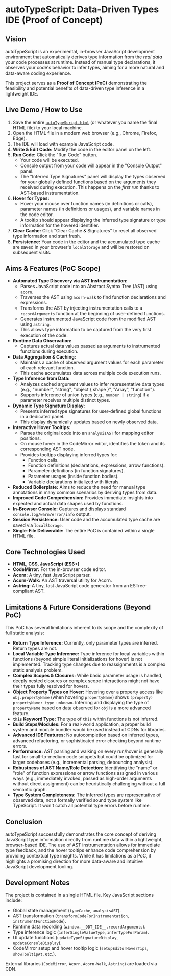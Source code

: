 # autoTypeScript: Data-Driven Types IDE (Proof of Concept)

## Vision

autoTypeScript is an experimental, in-browser JavaScript development environment that automatically derives type information from the *real data* your code processes at runtime. Instead of manual type declarations, it observes your code's behavior to infer types, aiming for a more natural and data-aware coding experience.

This project serves as a **Proof of Concept (PoC)** demonstrating the feasibility and potential benefits of data-driven type inference in a lightweight IDE.

## Live Demo / How to Use

1.  Save the entire [`autoTypeScript.html`](./autoTypeScript.html) (or whatever you name the final HTML file) to your local machine.
2.  Open the HTML file in a modern web browser (e.g., Chrome, Firefox, Edge).
3.  The IDE will load with example JavaScript code.
4.  **Write & Edit Code:** Modify the code in the editor panel on the left.
5.  **Run Code:** Click the "Run Code" button.
    *   Your code will be executed.
    *   Console output from your code will appear in the "Console Output" panel.
    *   The "Inferred Type Signatures" panel will display the types observed for your globally defined functions based on the arguments they received during execution. This happens on the *first run* thanks to AST-based instrumentation.
6.  **Hover for Types:**
    *   Hover your mouse over function names (in definitions or calls), parameter names (in definitions or usages), and variable names in the code editor.
    *   A tooltip should appear displaying the inferred type signature or type information for the hovered identifier.
7.  **Clear Cache:** Click "Clear Cache & Signatures" to reset all observed type information and start fresh.
8.  **Persistence:** Your code in the editor and the accumulated type cache are saved in your browser's `localStorage` and will be restored on subsequent visits.

## Aims & Features (PoC Scope)

*   **Automated Type Discovery via AST Instrumentation:**
    *   Parses JavaScript code into an Abstract Syntax Tree (AST) using `acorn`.
    *   Traverses the AST using `acorn-walk` to find function declarations and expressions.
    *   Transforms the AST by injecting instrumentation calls to a `recordArguments` function at the beginning of user-defined functions.
    *   Generates instrumented JavaScript code from the modified AST using `astring`.
    *   This allows type information to be captured from the very first execution of the code.
*   **Runtime Data Observation:**
    *   Captures actual data values passed as arguments to instrumented functions during execution.
*   **Data Aggregation & Caching:**
    *   Maintains a cache of observed argument values for each parameter of each relevant function.
    *   This cache accumulates data across multiple code execution runs.
*   **Type Inference from Data:**
    *   Analyzes cached argument values to infer representative data types (e.g., "number", "string", "object { shape }", "Array<type>", "function").
    *   Supports inference of union types (e.g., `number | string`) if a parameter receives multiple distinct types.
*   **Dynamic Type Signature Display:**
    *   Presents inferred type signatures for user-defined global functions in a dedicated panel.
    *   This display dynamically updates based on newly observed data.
*   **Interactive Hover Tooltips:**
    *   Parses the original code into an `analysisAST` for mapping editor positions.
    *   On mouse hover in the CodeMirror editor, identifies the token and its corresponding AST node.
    *   Provides tooltips displaying inferred types for:
        *   Function calls.
        *   Function definitions (declarations, expressions, arrow functions).
        *   Parameter definitions (in function signatures).
        *   Parameter usages (inside function bodies).
        *   Variable declarations initialized with literals.
*   **Reduced Boilerplate:** Aims to reduce the need for manual type annotations in many common scenarios by deriving types from data.
*   **Improved Code Comprehension:** Provides immediate insights into expected and actual data shapes used by functions.
*   **In-Browser Console:** Captures and displays standard `console.log/warn/error/info` output.
*   **Session Persistence:** User code and the accumulated type cache are saved via `localStorage`.
*   **Single-File Deliverable:** The entire PoC is contained within a single HTML file.

## Core Technologies Used

*   **HTML, CSS, JavaScript (ES6+)**
*   **CodeMirror:** For the in-browser code editor.
*   **Acorn:** A tiny, fast JavaScript parser.
*   **Acorn-Walk:** An AST traversal utility for Acorn.
*   **Astring:** A tiny, fast JavaScript code generator from an ESTree-compliant AST.

## Limitations & Future Considerations (Beyond PoC)

This PoC has several limitations inherent to its scope and the complexity of full static analysis:

*   **Return Type Inference:** Currently, only parameter types are inferred. Return types are not.
*   **Local Variable Type Inference:** Type inference for local variables within functions (beyond simple literal initializations for hover) is not implemented. Tracking type changes due to reassignments is a complex static analysis problem.
*   **Complex Scopes & Closures:** While basic parameter usage is handled, deeply nested closures or complex scope interactions might not have their types fully resolved for hovers.
*   **Object Property Types on Hover:** Hovering over a property access like `obj.propertyName` (when hovering `propertyName`) shows `(property) propertyName: type unknown`. Inferring and displaying the type of `propertyName` based on data observed for `obj` is a more advanced feature.
*   **`this` Keyword Type:** The type of `this` within functions is not inferred.
*   **Build Steps/Modules:** For a real-world application, a proper build system and module bundler would be used instead of CDNs for libraries.
*   **Advanced IDE Features:** No autocompletion based on inferred types, advanced refactoring, or sophisticated error checking beyond runtime errors.
*   **Performance:** AST parsing and walking on every run/hover is generally fast for small-to-medium code snippets but could be optimized for larger codebases (e.g., incremental parsing, debouncing analysis).
*   **Robustness of AST Name/Role Detection:** Identifying the "name" or "role" of function expressions or arrow functions assigned in various ways (e.g., immediately invoked, passed as high-order arguments without direct assignment) can be heuristically challenging without a full semantic graph.
*   **Type System Completeness:** The inferred types are representative of observed data, not a formally verified sound type system like TypeScript. It won't catch all potential type errors before runtime.

## Conclusion

autoTypeScript successfully demonstrates the core concept of deriving JavaScript type information directly from runtime data within a lightweight, browser-based IDE. The use of AST instrumentation allows for immediate type feedback, and the hover tooltips enhance code comprehension by providing contextual type insights. While it has limitations as a PoC, it highlights a promising direction for more data-aware and intuitive JavaScript development tooling.

## Development Notes

The project is contained in a single HTML file. Key JavaScript sections include:
*   Global state management (`typeCache`, `analysisAST`).
*   AST transformation (`transformCodeForInstrumentation`, `instrumentFunctionNode`).
*   Runtime data recording (`window.__DDT_IDE__.recordArguments`).
*   Type inference logic (`inferSingleValueType`, `inferTypeForParam`).
*   UI update functions (`updateTypeSignatureDisplay`, `updateConsoleDisplay`).
*   CodeMirror setup and hover tooltip logic (`setupEditorHoverTips`, `showTooltipAt`, etc.).

External libraries (`CodeMirror`, `Acorn`, `Acorn-Walk`, `Astring`) are loaded via CDN.
